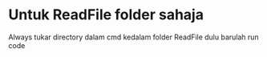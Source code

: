 # Untuk ReadFile folder sahaja
Always tukar directory dalam cmd kedalam folder ReadFile dulu barulah run code